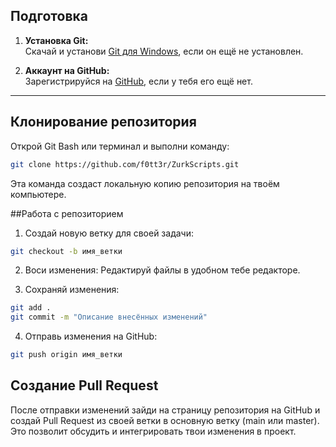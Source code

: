## Подготовка

1. **Установка Git:**  
   Скачай и установи [Git для Windows](https://git-scm.com/download/win), если он ещё не установлен.

2. **Аккаунт на GitHub:**  
   Зарегистрируйся на [GitHub](https://github.com/), если у тебя его ещё нет.

---

## Клонирование репозитория

Открой Git Bash или терминал и выполни команду:

```bash
git clone https://github.com/f0tt3r/ZurkScripts.git
```

Эта команда создаст локальную копию репозитория на твоём компьютере.

##Работа с репозиторием

1. Создай новую ветку для своей задачи:

```bash
git checkout -b имя_ветки
```

2. Воси изменения:
Редактируй файлы в удобном тебе редакторе.

3. Сохраняй изменения:

```bash
git add .
git commit -m "Описание внесённых изменений"
```
4. Отправь изменения на GitHub:

```bash
git push origin имя_ветки
```

## Создание Pull Request

После отправки изменений зайди на страницу репозитория на GitHub и создай Pull Request из своей ветки в основную ветку (main или master). 
Это позволит обсудить и интегрировать твои изменения в проект.

